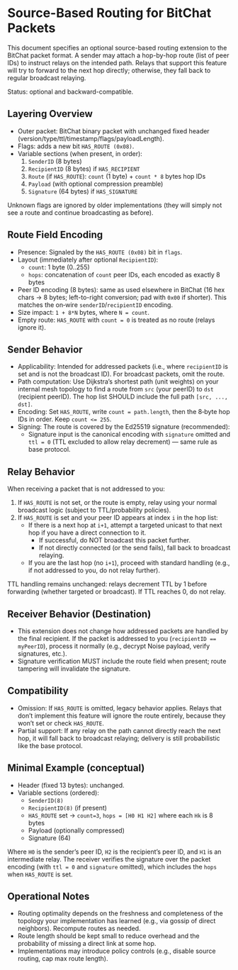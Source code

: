 # Source-Based Routing for BitChat Packets

This document specifies an optional source-based routing extension to the BitChat packet format. A sender may attach a hop-by-hop route (list of peer IDs) to instruct relays on the intended path. Relays that support this feature will try to forward to the next hop directly; otherwise, they fall back to regular broadcast relaying.

Status: optional and backward-compatible.

## Layering Overview

- Outer packet: BitChat binary packet with unchanged fixed header (version/type/ttl/timestamp/flags/payloadLength).
- Flags: adds a new bit `HAS_ROUTE (0x08)`.
- Variable sections (when present, in order):
  1) `SenderID` (8 bytes)
  2) `RecipientID` (8 bytes) if `HAS_RECIPIENT`
  3) `Route` (if `HAS_ROUTE`): `count` (1 byte) + `count * 8` bytes hop IDs
  4) `Payload` (with optional compression preamble)
  5) `Signature` (64 bytes) if `HAS_SIGNATURE`

Unknown flags are ignored by older implementations (they will simply not see a route and continue broadcasting as before).

## Route Field Encoding

- Presence: Signaled by the `HAS_ROUTE (0x08)` bit in `flags`.
- Layout (immediately after optional `RecipientID`):
  - `count`: 1 byte (0..255)
  - `hops`: concatenation of `count` peer IDs, each encoded as exactly 8 bytes
- Peer ID encoding (8 bytes): same as used elsewhere in BitChat (16 hex chars → 8 bytes; left-to-right conversion; pad with `0x00` if shorter). This matches the on‑wire `senderID`/`recipientID` encoding.
- Size impact: `1 + 8*N` bytes, where `N = count`.
- Empty route: `HAS_ROUTE` with `count = 0` is treated as no route (relays ignore it).

## Sender Behavior

- Applicability: Intended for addressed packets (i.e., where `recipientID` is set and is not the broadcast ID). For broadcast packets, omit the route.
- Path computation: Use Dijkstra’s shortest path (unit weights) on your internal mesh topology to find a route from `src` (your peerID) to `dst` (recipient peerID). The hop list SHOULD include the full path `[src, ..., dst]`.
- Encoding: Set `HAS_ROUTE`, write `count = path.length`, then the 8‑byte hop IDs in order. Keep `count <= 255`.
- Signing: The route is covered by the Ed25519 signature (recommended):
  - Signature input is the canonical encoding with `signature` omitted and `ttl = 0` (TTL excluded to allow relay decrement) — same rule as base protocol.

## Relay Behavior

When receiving a packet that is not addressed to you:

1) If `HAS_ROUTE` is not set, or the route is empty, relay using your normal broadcast logic (subject to TTL/probability policies).
2) If `HAS_ROUTE` is set and your peer ID appears at index `i` in the hop list:
   - If there is a next hop at `i+1`, attempt a targeted unicast to that next hop if you have a direct connection to it.
     - If successful, do NOT broadcast this packet further.
     - If not directly connected (or the send fails), fall back to broadcast relaying.
   - If you are the last hop (no `i+1`), proceed with standard handling (e.g., if not addressed to you, do not relay further).

TTL handling remains unchanged: relays decrement TTL by 1 before forwarding (whether targeted or broadcast). If TTL reaches 0, do not relay.

## Receiver Behavior (Destination)

- This extension does not change how addressed packets are handled by the final recipient. If the packet is addressed to you (`recipientID == myPeerID`), process it normally (e.g., decrypt Noise payload, verify signatures, etc.).
- Signature verification MUST include the route field when present; route tampering will invalidate the signature.

## Compatibility

- Omission: If `HAS_ROUTE` is omitted, legacy behavior applies. Relays that don’t implement this feature will ignore the route entirely, because they won’t set or check `HAS_ROUTE`.
- Partial support: If any relay on the path cannot directly reach the next hop, it will fall back to broadcast relaying; delivery is still probabilistic like the base protocol.

## Minimal Example (conceptual)

- Header (fixed 13 bytes): unchanged.
- Variable sections (ordered):
  - `SenderID(8)`
  - `RecipientID(8)` (if present)
  - `HAS_ROUTE` set → `count=3`, `hops = [H0 H1 H2]` where each `Hk` is 8 bytes
  - Payload (optionally compressed)
  - Signature (64)

Where `H0` is the sender’s peer ID, `H2` is the recipient’s peer ID, and `H1` is an intermediate relay. The receiver verifies the signature over the packet encoding (with `ttl = 0` and `signature` omitted), which includes the `hops` when `HAS_ROUTE` is set.

## Operational Notes

- Routing optimality depends on the freshness and completeness of the topology your implementation has learned (e.g., via gossip of direct neighbors). Recompute routes as needed.
- Route length should be kept small to reduce overhead and the probability of missing a direct link at some hop.
- Implementations may introduce policy controls (e.g., disable source routing, cap max route length).

